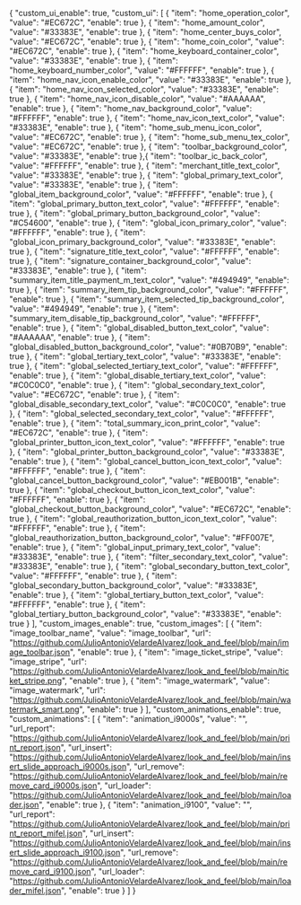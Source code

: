 {
"custom_ui_enable": true,
"custom_ui": [
{
"item": "home_operation_color",
"value": "#EC672C",
"enable": true
},
{
"item": "home_amount_color",
"value": "#33383E",
"enable": true
},
{
"item": "home_center_buys_color",
"value": "#EC672C",
"enable": true
},
{
"item": "home_coin_color",
"value": "#EC672C",
"enable": true
},
{
"item": "home_keyboard_container_color",
"value": "#33383E",
"enable": true
},
{
"item": "home_keyboard_number_color",
"value": "#FFFFFF",
"enable": true
},
{
"item": "home_nav_icon_enable_color",
"value": "#33383E",
"enable": true
},
{
"item": "home_nav_icon_selected_color",
"value": "#33383E",
"enable": true
},
{
"item": "home_nav_icon_disable_color",
"value": "#AAAAAA",
"enable": true
},
{
"item": "home_nav_background_color",
"value": "#FFFFFF",
"enable": true
},
{
"item": "home_nav_icon_text_color",
"value": "#33383E",
"enable": true
},
{
"item": "home_sub_menu_icon_color",
"value": "#EC672C",
"enable": true
},
{
"item": "home_sub_menu_tex_color",
"value": "#EC672C",
"enable": true
},
{
"item": "toolbar_background_color",
"value": "#33383E",
"enable": true
},{
"item": "toolbar_ic_back_color",
"value": "#FFFFFF",
"enable": true
},
{
"item": "merchant_title_text_color",
"value": "#33383E",
"enable": true
},
{
"item": "global_primary_text_color",
"value": "#33383E",
"enable": true
},
{
"item": "global_item_background_color",
"value": "#FFFFFF",
"enable": true
},
{
"item": "global_primary_button_text_color",
"value": "#FFFFFF",
"enable": true
},
{
"item": "global_primary_button_background_color",
"value": "#C54600",
"enable": true
},
{
"item": "global_icon_primary_color",
"value": "#FFFFFF",
"enable": true
},
{
"item": "global_icon_primary_background_color",
"value": "#33383E",
"enable": true
},
{
"item": "signature_title_text_color",
"value": "#FFFFFF",
"enable": true
},
{
"item": "signature_container_background_color",
"value": "#33383E",
"enable": true
},
{
"item": "summary_item_title_payment_m_text_color",
"value": "#494949",
"enable": true
},
{
"item": "summary_item_tip_background_color",
"value": "#FFFFFF",
"enable": true
},
{
"item": "summary_item_selected_tip_background_color",
"value": "#494949",
"enable": true
},
{
"item": "summary_item_disable_tip_background_color",
"value": "#FFFFFF",
"enable": true
},
{
"item": "global_disabled_button_text_color",
"value": "#AAAAAA",
"enable": true
},
{
"item": "global_disabled_button_background_color",
"value": "#0B70B9",
"enable": true
},
{
"item": "global_tertiary_text_color",
"value": "#33383E",
"enable": true
},
{
"item": "global_selected_tertiary_text_color",
"value": "#FFFFFF",
"enable": true
},
{
"item": "global_disable_tertiary_text_color",
"value": "#C0C0C0",
"enable": true
},
{
"item": "global_secondary_text_color",
"value": "#EC672C",
"enable": true
},
{
"item": "global_disable_secondary_text_color",
"value": "#C0C0C0",
"enable": true
},
{
"item": "global_selected_secondary_text_color",
"value": "#FFFFFF",
"enable": true
},
{
"item": "total_summary_icon_print_color",
"value": "#EC672C",
"enable": true
},
{
"item": "global_printer_button_icon_text_color",
"value": "#FFFFFF",
"enable": true
},
{
"item": "global_printer_button_background_color",
"value": "#33383E",
"enable": true
},
{
"item": "global_cancel_button_icon_text_color",
"value": "#FFFFFF",
"enable": true
},
{
"item": "global_cancel_button_background_color",
"value": "#EB001B",
"enable": true
},
{
"item": "global_checkout_button_icon_text_color",
"value": "#FFFFFF",
"enable": true
},
{
"item": "global_checkout_button_background_color",
"value": "#EC672C",
"enable": true
},
{
"item": "global_reauthorization_button_icon_text_color",
"value": "#FFFFFF",
"enable": true
},
{
"item": "global_reauthorization_button_background_color",
"value": "#FF007E",
"enable": true
},
{
"item": "global_input_primary_text_color",
"value": "#33383E",
"enable": true
},
{
"item": "filter_secondary_text_color",
"value": "#33383E",
"enable": true
},
{
"item": "global_secondary_button_text_color",
"value": "#FFFFFF",
"enable": true
},
{
"item": "global_secondary_button_background_color",
"value": "#33383E",
"enable": true
},
{
"item": "global_tertiary_button_text_color",
"value": "#FFFFFF",
"enable": true
},
{
"item": "global_tertiary_button_background_color",
"value": "#33383E",
"enable": true
}
],
"custom_images_enable": true,
"custom_images": [
{
"item": "image_toolbar_name",
"value": "image_toolbar",
"url": "https://github.com/JulioAntonioVelardeAlvarez/look_and_feel/blob/main/image_toolbar.json",
"enable": true
},
{
"item": "image_ticket_stripe",
"value": "image_stripe",
"url": "https://github.com/JulioAntonioVelardeAlvarez/look_and_feel/blob/main/ticket_stripe.png",
"enable": true
},
{
"item": "image_watermark",
"value": "image_watermark",
"url": "https://github.com/JulioAntonioVelardeAlvarez/look_and_feel/blob/main/watermark_smart.png",
"enable": true
}
],
"custom_animations_enable": true,
"custom_animations": [
{
"item": "animation_i9000s",
"value": "",
"url_report": "https://github.com/JulioAntonioVelardeAlvarez/look_and_feel/blob/main/print_report.json",
"url_insert": "https://github.com/JulioAntonioVelardeAlvarez/look_and_feel/blob/main/insert_slide_approach_i9000s.json",
"url_remove": "https://github.com/JulioAntonioVelardeAlvarez/look_and_feel/blob/main/remove_card_i9000s.json",
"url_loader": "https://github.com/JulioAntonioVelardeAlvarez/look_and_feel/blob/main/loader.json",
"enable": true
},
{
"item": "animation_i9100",
"value": "",
"url_report": "https://github.com/JulioAntonioVelardeAlvarez/look_and_feel/blob/main/print_report_mifel.json",
"url_insert": "https://github.com/JulioAntonioVelardeAlvarez/look_and_feel/blob/main/insert_slide_approach_i9100.json",
"url_remove": "https://github.com/JulioAntonioVelardeAlvarez/look_and_feel/blob/main/remove_card_i9100.json",
"url_loader": "https://github.com/JulioAntonioVelardeAlvarez/look_and_feel/blob/main/loader_mifel.json",
"enable": true
}
]
}